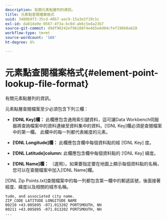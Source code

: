 ```yaml
---
description: 有關元素點層列的資訊。
title: 元素點查閱檔案格式
uuid: 3480b9f3-35cd-40b7-aac9-15a3e2f19c1c
exl-id: da81da9e-0567-4f3a-bc0d-ab6c5e4a23b7
source-git-commit: d9df90242ef96188f4e4b5e6d04cfef196b0a628
workflow-type: tm+mt
source-wordcount: '166'
ht-degree: 6%

---
```


# 元素點查閱檔案格式{#element-point-lookup-file-format}

有關元素點層列的資訊。

元素點層查閱檔案至少必須包含下列三欄：

* **[!DNL Key]欄：** 此欄應包含通用索引鍵資料，這可讓Data Workbench伺服器將查詢檔案中的資料連線至資料集中的資料。[!DNL Key]欄必須是查閱檔案中的第一欄。 此欄中的每一列都代表維度的元素。

* **[!DNL Longitude]欄：** 此欄應包含欄中每個資料點的經 [!DNL Key] 度。

* **[!DNL Latitude]column:** 此欄應包含欄中每個資料點的 [!DNL Key] 緯度。

* **[!DNL Name]欄：** （選用）。如果要指定要在地圖上顯示每個資料點的名稱，您可以在查閱檔案中加入[!DNL Name]欄。

[!DNL Zip Points.txt]查閱檔案中的每一列都包含第一欄中的郵遞區號，後面接著經度、緯度以及相關的城市名稱。

```
tude, and associated city name.
ZIP_CODE LATITUDE LONGITUDE NAME
00210 +43.005895 -071.013202 PORTSMOUTH, NH
00211 +43.005895 -071.013202 PORTSMOUTH, NH
...
```
